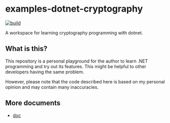 # examples-dotnet-cryptography

[![build](https://github.com/suzu-devworks/examples-dotnet-cryptography/actions/workflows/dotnet-build.yml/badge.svg)](https://github.com/suzu-devworks/examples-dotnet-cryptography/actions/workflows/dotnet-build.yml)

A workspace for learning cryptography programming with dotnet.

## What is this?

This repository is a personal playground for the author to learn .NET programming and try out its features.
This might be helpful to other developers having the same problem.

However, please note that the code described here is based on my personal opinion and may contain many inaccuracies.

## More documents

- [doc](./docs/README.md)

